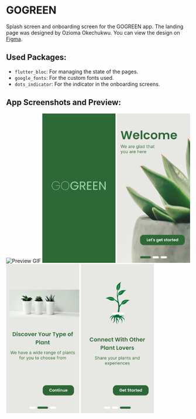 # GOGREEN

Splash screen and onboarding screen for the GOGREEN app. The landing page was designed by Ozioma Okechukwu. You can view the design on [Figma](https://www.figma.com/community/file/1124802490488661534).

## Used Packages:
- `flutter_bloc`: For managing the state of the pages.
- `google_fonts`: For the custom fonts used.
- `dots_indicator`: For the indicator in the onboarding screens.

## App Screenshots and Preview:
<p align="left">
  <img src="assets/readme/preview.gif" alt="Preview GIF" width="200"/>
  <img src="assets/readme/ss_0.jpg" alt="Screenshot 1" width="200"/>
  <img src="assets/readme/ss_1.jpg" alt="Screenshot 2" width="200"/>
  <img src="assets/readme/ss_2.jpg" alt="Screenshot 3" width="200"/>
  <img src="assets/readme/ss_3.jpg" alt="Screenshot 4" width="200"/>
</p>


